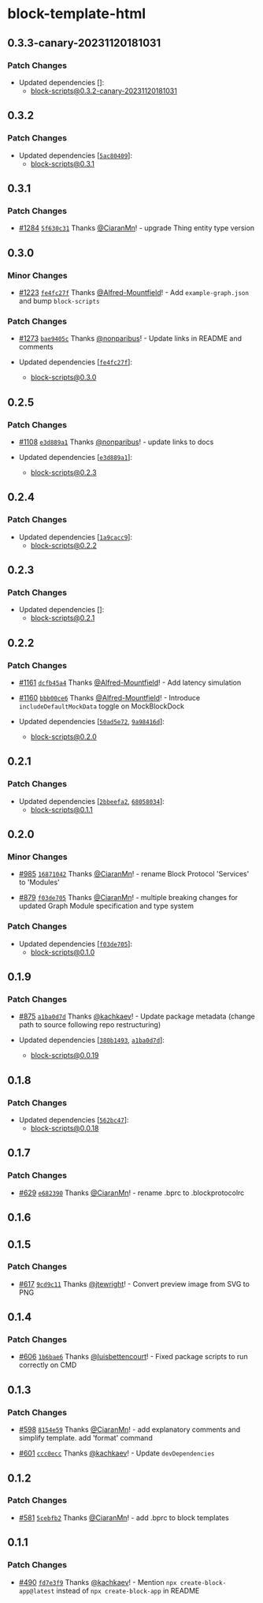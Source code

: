 # block-template-html

## 0.3.3-canary-20231120181031

### Patch Changes

- Updated dependencies []:
  - block-scripts@0.3.2-canary-20231120181031

## 0.3.2

### Patch Changes

- Updated dependencies [[`5ac80409`](https://github.com/blockprotocol/blockprotocol/commit/5ac80409d97c37a83ffc31ab69860ad3f99d3319)]:
  - block-scripts@0.3.1

## 0.3.1

### Patch Changes

- [#1284](https://github.com/blockprotocol/blockprotocol/pull/1284) [`5f630c31`](https://github.com/blockprotocol/blockprotocol/commit/5f630c31a69c6711ace2d90987ca34ada31ecbe6) Thanks [@CiaranMn](https://github.com/CiaranMn)! - upgrade Thing entity type version

## 0.3.0

### Minor Changes

- [#1223](https://github.com/blockprotocol/blockprotocol/pull/1223) [`fe4fc27f`](https://github.com/blockprotocol/blockprotocol/commit/fe4fc27f9188596baa52d04e1de9042cbd04a014) Thanks [@Alfred-Mountfield](https://github.com/Alfred-Mountfield)! - Add `example-graph.json` and bump `block-scripts`

### Patch Changes

- [#1273](https://github.com/blockprotocol/blockprotocol/pull/1273) [`bae9405c`](https://github.com/blockprotocol/blockprotocol/commit/bae9405c0a7d0f8312b416d845aaa3069dfe61d9) Thanks [@nonparibus](https://github.com/nonparibus)! - Update links in README and comments

- Updated dependencies [[`fe4fc27f`](https://github.com/blockprotocol/blockprotocol/commit/fe4fc27f9188596baa52d04e1de9042cbd04a014)]:
  - block-scripts@0.3.0

## 0.2.5

### Patch Changes

- [#1108](https://github.com/blockprotocol/blockprotocol/pull/1108) [`e3d889a1`](https://github.com/blockprotocol/blockprotocol/commit/e3d889a156851831c1fa851244d0abe19edfbf6d) Thanks [@nonparibus](https://github.com/nonparibus)! - update links to docs

- Updated dependencies [[`e3d889a1`](https://github.com/blockprotocol/blockprotocol/commit/e3d889a156851831c1fa851244d0abe19edfbf6d)]:
  - block-scripts@0.2.3

## 0.2.4

### Patch Changes

- Updated dependencies [[`1a9cacc9`](https://github.com/blockprotocol/blockprotocol/commit/1a9cacc9358ba6be44ab54e515c67a7a4531b105)]:
  - block-scripts@0.2.2

## 0.2.3

### Patch Changes

- Updated dependencies []:
  - block-scripts@0.2.1

## 0.2.2

### Patch Changes

- [#1161](https://github.com/blockprotocol/blockprotocol/pull/1161) [`dcfb45a4`](https://github.com/blockprotocol/blockprotocol/commit/dcfb45a4f1f3cbc47ff00a434e6eb52fef10c9b3) Thanks [@Alfred-Mountfield](https://github.com/Alfred-Mountfield)! - Add latency simulation

- [#1160](https://github.com/blockprotocol/blockprotocol/pull/1160) [`bbb00ce6`](https://github.com/blockprotocol/blockprotocol/commit/bbb00ce66c9175fecd9c017880f2cf7845b0a3d9) Thanks [@Alfred-Mountfield](https://github.com/Alfred-Mountfield)! - Introduce `includeDefaultMockData` toggle on MockBlockDock

- Updated dependencies [[`50ad5e72`](https://github.com/blockprotocol/blockprotocol/commit/50ad5e72d25d1b888e49dba1801920a2b1f3954f), [`9a98416d`](https://github.com/blockprotocol/blockprotocol/commit/9a98416df8756c26037a4559affd421f80f84547)]:
  - block-scripts@0.2.0

## 0.2.1

### Patch Changes

- Updated dependencies [[`2bbeefa2`](https://github.com/blockprotocol/blockprotocol/commit/2bbeefa2888bfe9c81ad61d4dc7d41433e57ae75), [`68058034`](https://github.com/blockprotocol/blockprotocol/commit/68058034c112d858f6a7a9adbf71ee1984e218fd)]:
  - block-scripts@0.1.1

## 0.2.0

### Minor Changes

- [#985](https://github.com/blockprotocol/blockprotocol/pull/985) [`16871042`](https://github.com/blockprotocol/blockprotocol/commit/168710424e95d3f5f24d15527814a8067ad1e68b) Thanks [@CiaranMn](https://github.com/CiaranMn)! - rename Block Protocol 'Services' to 'Modules'

- [#879](https://github.com/blockprotocol/blockprotocol/pull/879) [`f03de705`](https://github.com/blockprotocol/blockprotocol/commit/f03de705383463f41f72612b7fe38df5589855b3) Thanks [@CiaranMn](https://github.com/CiaranMn)! - multiple breaking changes for updated Graph Module specification and type system

### Patch Changes

- Updated dependencies [[`f03de705`](https://github.com/blockprotocol/blockprotocol/commit/f03de705383463f41f72612b7fe38df5589855b3)]:
  - block-scripts@0.1.0

## 0.1.9

### Patch Changes

- [#875](https://github.com/blockprotocol/blockprotocol/pull/875) [`a1ba0d7d`](https://github.com/blockprotocol/blockprotocol/commit/a1ba0d7d17971ee30586a673ce3d4f5bee6e65d1) Thanks [@kachkaev](https://github.com/kachkaev)! - Update package metadata (change path to source following repo restructuring)

- Updated dependencies [[`380b1493`](https://github.com/blockprotocol/blockprotocol/commit/380b149326450f4cf9b8300182eb199aa8f6a62f), [`a1ba0d7d`](https://github.com/blockprotocol/blockprotocol/commit/a1ba0d7d17971ee30586a673ce3d4f5bee6e65d1)]:
  - block-scripts@0.0.19

## 0.1.8

### Patch Changes

- Updated dependencies [[`562bc47`](https://github.com/blockprotocol/blockprotocol/commit/562bc477fdc35b8d3b94dc6c4b2207b9bd2cd057)]:
  - block-scripts@0.0.18

## 0.1.7

### Patch Changes

- [#629](https://github.com/blockprotocol/blockprotocol/pull/629) [`e682390`](https://github.com/blockprotocol/blockprotocol/commit/e6823904a1c63fd72c11e2fc62678eac61160ec5) Thanks [@CiaranMn](https://github.com/CiaranMn)! - rename .bprc to .blockprotocolrc

## 0.1.6

## 0.1.5

### Patch Changes

- [#617](https://github.com/blockprotocol/blockprotocol/pull/617) [`9cd9c11`](https://github.com/blockprotocol/blockprotocol/commit/9cd9c11a1552dc96143072394baa46c5609fcdd9) Thanks [@jtewright](https://github.com/jtewright)! - Convert preview image from SVG to PNG

## 0.1.4

### Patch Changes

- [#606](https://github.com/blockprotocol/blockprotocol/pull/606) [`1b6bae6`](https://github.com/blockprotocol/blockprotocol/commit/1b6bae6ccdcb94885dcd9a73705f184d74debd17) Thanks [@luisbettencourt](https://github.com/luisbettencourt)! - Fixed package scripts to run correctly on CMD

## 0.1.3

### Patch Changes

- [#598](https://github.com/blockprotocol/blockprotocol/pull/598) [`8154e59`](https://github.com/blockprotocol/blockprotocol/commit/8154e59c29de21a2a831f6a0536a6f1ec265d10c) Thanks [@CiaranMn](https://github.com/CiaranMn)! - add explanatory comments and simplify template. add 'format' command

- [#601](https://github.com/blockprotocol/blockprotocol/pull/601) [`ccc0ecc`](https://github.com/blockprotocol/blockprotocol/commit/ccc0ecc5c0523205b4724b6e5813699a2e3f0df7) Thanks [@kachkaev](https://github.com/kachkaev)! - Update `devDependencies`

## 0.1.2

### Patch Changes

- [#581](https://github.com/blockprotocol/blockprotocol/pull/581) [`5cebfb2`](https://github.com/blockprotocol/blockprotocol/commit/5cebfb2166dd6133ec90337deee00793c54bb01a) Thanks [@CiaranMn](https://github.com/CiaranMn)! - add .bprc to block templates

## 0.1.1

### Patch Changes

- [#490](https://github.com/blockprotocol/blockprotocol/pull/490) [`fd7e3f9`](https://github.com/blockprotocol/blockprotocol/commit/fd7e3f9491110034f64f8d690e2410ca388f1620) Thanks [@kachkaev](https://github.com/kachkaev)! - Mention `npx create-block-app@latest` instead of `npx create-block-app` in README
